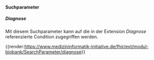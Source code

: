 #### Suchparameter

##### Diagnose

Mit diesem Suchparameter kann auf die in der Extension *Diagnose* referenzierte Condition zugegriffen werden.

{{render:https://www.medizininformatik-initiative.de/fhir/ext/modul-biobank/SearchParameter/diagnose}}